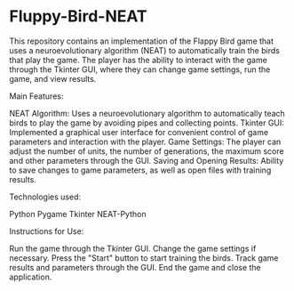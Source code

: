 # Fluppy-Bird-NEAT
This repository contains an implementation of the Flappy Bird game that uses a neuroevolutionary algorithm (NEAT) to automatically train the birds that play the game. The player has the ability to interact with the game through the Tkinter GUI, where they can change game settings, run the game, and view results.

Main Features:

NEAT Algorithm: Uses a neuroevolutionary algorithm to automatically teach birds to play the game by avoiding pipes and collecting points.
Tkinter GUI: Implemented a graphical user interface for convenient control of game parameters and interaction with the player.
Game Settings: The player can adjust the number of units, the number of generations, the maximum score and other parameters through the GUI.
Saving and Opening Results: Ability to save changes to game parameters, as well as open files with training results.

Technologies used:

Python
Pygame
Tkinter
NEAT-Python

Instructions for Use:

Run the game through the Tkinter GUI.
Change the game settings if necessary.
Press the "Start" button to start training the birds.
Track game results and parameters through the GUI.
End the game and close the application.
